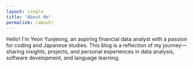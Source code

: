 ```yaml
---
layout: single
title: "About Me"
permalink: /about/
---
```


Hello! I'm Yeon Yunjeong, an aspiring financial data analyst with a passion for coding and Japanese studies. This blog is a reflection of my journey—sharing insights, projects, and personal experiences in data analysis, software development, and language learning.
